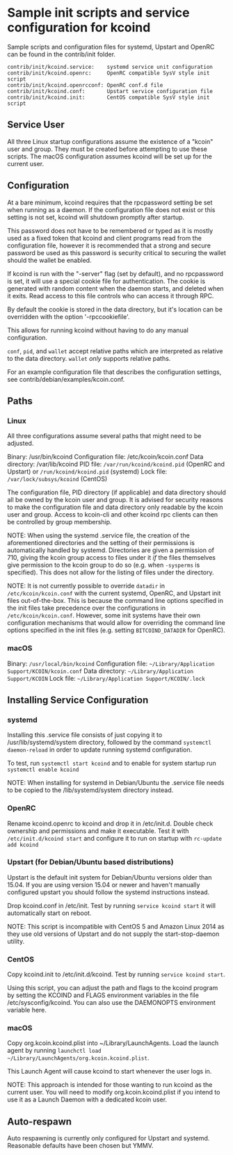 Sample init scripts and service configuration for kcoind
==========================================================

Sample scripts and configuration files for systemd, Upstart and OpenRC
can be found in the contrib/init folder.

    contrib/init/kcoind.service:    systemd service unit configuration
    contrib/init/kcoind.openrc:     OpenRC compatible SysV style init script
    contrib/init/kcoind.openrcconf: OpenRC conf.d file
    contrib/init/kcoind.conf:       Upstart service configuration file
    contrib/init/kcoind.init:       CentOS compatible SysV style init script

Service User
---------------------------------

All three Linux startup configurations assume the existence of a "kcoin" user
and group.  They must be created before attempting to use these scripts.
The macOS configuration assumes kcoind will be set up for the current user.

Configuration
---------------------------------

At a bare minimum, kcoind requires that the rpcpassword setting be set
when running as a daemon.  If the configuration file does not exist or this
setting is not set, kcoind will shutdown promptly after startup.

This password does not have to be remembered or typed as it is mostly used
as a fixed token that kcoind and client programs read from the configuration
file, however it is recommended that a strong and secure password be used
as this password is security critical to securing the wallet should the
wallet be enabled.

If kcoind is run with the "-server" flag (set by default), and no rpcpassword is set,
it will use a special cookie file for authentication. The cookie is generated with random
content when the daemon starts, and deleted when it exits. Read access to this file
controls who can access it through RPC.

By default the cookie is stored in the data directory, but it's location can be overridden
with the option '-rpccookiefile'.

This allows for running kcoind without having to do any manual configuration.

`conf`, `pid`, and `wallet` accept relative paths which are interpreted as
relative to the data directory. `wallet` *only* supports relative paths.

For an example configuration file that describes the configuration settings,
see contrib/debian/examples/kcoin.conf.

Paths
---------------------------------

### Linux

All three configurations assume several paths that might need to be adjusted.

Binary:              /usr/bin/kcoind
Configuration file:  /etc/kcoin/kcoin.conf
Data directory:      /var/lib/kcoind
PID file:            `/var/run/kcoind/kcoind.pid` (OpenRC and Upstart) or `/run/kcoind/kcoind.pid` (systemd)
Lock file:           `/var/lock/subsys/kcoind` (CentOS)

The configuration file, PID directory (if applicable) and data directory
should all be owned by the kcoin user and group.  It is advised for security
reasons to make the configuration file and data directory only readable by the
kcoin user and group.  Access to kcoin-cli and other kcoind rpc clients
can then be controlled by group membership.

NOTE: When using the systemd .service file, the creation of the aforementioned
directories and the setting of their permissions is automatically handled by
systemd. Directories are given a permission of 710, giving the kcoin group
access to files under it _if_ the files themselves give permission to the
kcoin group to do so (e.g. when `-sysperms` is specified). This does not allow
for the listing of files under the directory.

NOTE: It is not currently possible to override `datadir` in
`/etc/kcoin/kcoin.conf` with the current systemd, OpenRC, and Upstart init
files out-of-the-box. This is because the command line options specified in the
init files take precedence over the configurations in
`/etc/kcoin/kcoin.conf`. However, some init systems have their own
configuration mechanisms that would allow for overriding the command line
options specified in the init files (e.g. setting `BITCOIND_DATADIR` for
OpenRC).

### macOS

Binary:              `/usr/local/bin/kcoind`
Configuration file:  `~/Library/Application Support/KCOIN/kcoin.conf`
Data directory:      `~/Library/Application Support/KCOIN`
Lock file:           `~/Library/Application Support/KCOIN/.lock`

Installing Service Configuration
-----------------------------------

### systemd

Installing this .service file consists of just copying it to
/usr/lib/systemd/system directory, followed by the command
`systemctl daemon-reload` in order to update running systemd configuration.

To test, run `systemctl start kcoind` and to enable for system startup run
`systemctl enable kcoind`

NOTE: When installing for systemd in Debian/Ubuntu the .service file needs to be copied to the /lib/systemd/system directory instead.

### OpenRC

Rename kcoind.openrc to kcoind and drop it in /etc/init.d.  Double
check ownership and permissions and make it executable.  Test it with
`/etc/init.d/kcoind start` and configure it to run on startup with
`rc-update add kcoind`

### Upstart (for Debian/Ubuntu based distributions)

Upstart is the default init system for Debian/Ubuntu versions older than 15.04. If you are using version 15.04 or newer and haven't manually configured upstart you should follow the systemd instructions instead.

Drop kcoind.conf in /etc/init.  Test by running `service kcoind start`
it will automatically start on reboot.

NOTE: This script is incompatible with CentOS 5 and Amazon Linux 2014 as they
use old versions of Upstart and do not supply the start-stop-daemon utility.

### CentOS

Copy kcoind.init to /etc/init.d/kcoind. Test by running `service kcoind start`.

Using this script, you can adjust the path and flags to the kcoind program by
setting the KCOIND and FLAGS environment variables in the file
/etc/sysconfig/kcoind. You can also use the DAEMONOPTS environment variable here.

### macOS

Copy org.kcoin.kcoind.plist into ~/Library/LaunchAgents. Load the launch agent by
running `launchctl load ~/Library/LaunchAgents/org.kcoin.kcoind.plist`.

This Launch Agent will cause kcoind to start whenever the user logs in.

NOTE: This approach is intended for those wanting to run kcoind as the current user.
You will need to modify org.kcoin.kcoind.plist if you intend to use it as a
Launch Daemon with a dedicated kcoin user.

Auto-respawn
-----------------------------------

Auto respawning is currently only configured for Upstart and systemd.
Reasonable defaults have been chosen but YMMV.
